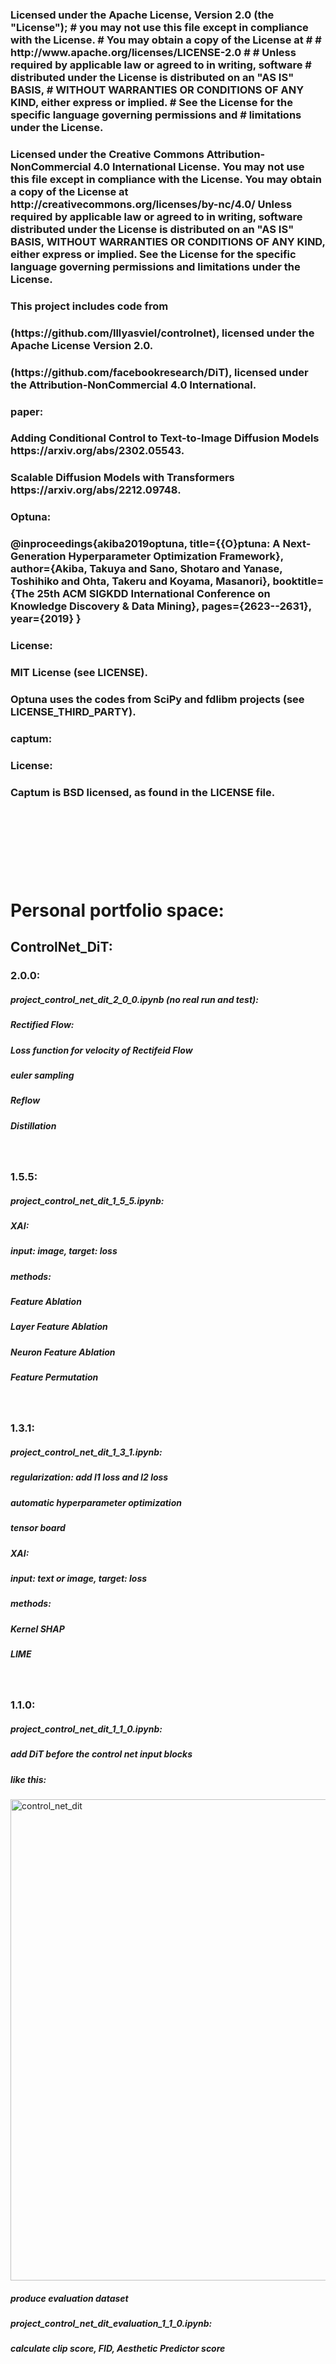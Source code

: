 <h3>Licensed under the Apache License, Version 2.0 (the "License"); # you may not use this file except in compliance with the License. # You may obtain a copy of the License at # # http://www.apache.org/licenses/LICENSE-2.0 # # Unless required by applicable law or agreed to in writing, software # distributed under the License is distributed on an "AS IS" BASIS, # WITHOUT WARRANTIES OR CONDITIONS OF ANY KIND, either express or implied. # See the License for the specific language governing permissions and # limitations under the License.</h3>
<h3>Licensed under the Creative Commons Attribution-NonCommercial 4.0 International License. You may not use this file except in compliance with the License. You may obtain a copy of the License at http://creativecommons.org/licenses/by-nc/4.0/ Unless required by applicable law or agreed to in writing, software distributed under the License is distributed on an "AS IS" BASIS, WITHOUT WARRANTIES OR CONDITIONS OF ANY KIND, either express or implied. See the License for the specific language governing permissions and limitations under the License.</h3>
<h3>This project includes code from<h3>
<h3>(https://github.com/lllyasviel/controlnet), licensed under the Apache License Version 2.0.<h3>
<h3>(https://github.com/facebookresearch/DiT), licensed under the Attribution-NonCommercial 4.0 International.<h3>
<h3>paper:<h3>
<h3>Adding Conditional Control to Text-to-Image Diffusion Models https://arxiv.org/abs/2302.05543.<h3>
<h3>Scalable Diffusion Models with Transformers https://arxiv.org/abs/2212.09748.<h3>
<h3>Optuna:<h3>
<h3>@inproceedings{akiba2019optuna, title={{O}ptuna: A Next-Generation Hyperparameter Optimization Framework}, author={Akiba, Takuya and Sano, Shotaro and Yanase, Toshihiko and Ohta, Takeru and Koyama, Masanori}, booktitle={The 25th ACM SIGKDD International Conference on Knowledge Discovery & Data Mining}, pages={2623--2631}, year={2019} }<h3>
<h3>License:<h3>
<h3>MIT License (see LICENSE).<h3>
<h3>Optuna uses the codes from SciPy and fdlibm projects (see LICENSE_THIRD_PARTY).<h3>
<h3>captum:<h3>
<h3>License:<h3>
<h3>Captum is BSD licensed, as found in the LICENSE file.<h3>
<br>
<br>
<br>
<br>
<br>
<h1>Personal portfolio space:</h1>
<h2>ControlNet_DiT:</h2>
<h3>2.0.0: </h3>
<h5>  project_control_net_dit_2_0_0.ipynb (no real run and test):</h5>
<h5>    Rectified Flow:</h5>
<h5>      Loss function for velocity of Rectifeid Flow</h5>
<h5>      euler sampling</h5>
<h5>      Reflow</h5>
<h5>      Distillation</h5>
<br>
<h3>1.5.5: </h3>
<h5>  project_control_net_dit_1_5_5.ipynb:</h5>
<h5>    XAI:</h5>
<h5>      input: image, target: loss</h5>
<h5>      methods:</h5>
<h5>        Feature Ablation</h5>
<h5>        Layer Feature Ablation</h5>
<h5>        Neuron Feature Ablation</h5>
<h5>        Feature Permutation</h5>
<br>
<h3>1.3.1: </h3>
<h5>  project_control_net_dit_1_3_1.ipynb:</h5>
<h5>    regularization: add l1 loss and l2 loss</h5>
<h5>    automatic hyperparameter optimization</h5>
<h5>    tensor board</h5>
<h5>    XAI:</h5>
<h5>      input: text or image, target: loss</h5>
<h5>      methods:</h5>
<h5>        Kernel SHAP</h5>
<h5>        LIME</h5>
<br>
<h3>1.1.0: </h3>
<h5>  project_control_net_dit_1_1_0.ipynb:</h5>
<h5>    add DiT before the control net input blocks</h5>
<h5>    like this:</h5>
<img width="770" alt="control_net_dit" src="https://github.com/user-attachments/assets/a49bc8de-adc5-42e9-9cd0-9955db28f8f0" />
<h5>    produce evaluation dataset</h5>
<h5>  project_control_net_dit_evaluation_1_1_0.ipynb:</h5>
<h5>    calculate clip score, FID, Aesthetic Predictor score</h5>
<br>

